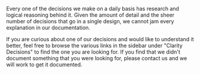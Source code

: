 Every one of the decisions we make on a daily basis has research and logical reasoning behind it.
Given the amount of detail and the sheer number of decisions that go in a single design,
we cannot jam every explanation in our documentation.

If you are curious about one of our decisions and would like to understand it better, feel free
to browse the various links in the sidebar under "Clarity Decisions" to find the one you are looking for. If you find that we didn't document something that you were looking for, please contact us and we will work to get it documented.